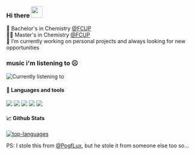 ### Hi there <img src="https://raw.githubusercontent.com/MartinHeinz/MartinHeinz/master/wave.gif" width="30px">

<!--- Brief description ---> 
🧪 Bachelor's in Chemistry [@FCUP](https://sigarra.up.pt/fcup/pt/web_page.inicial) <br />
👨‍🔬 Master's in Chemistry [@FCUP](https://sigarra.up.pt/fcup/pt/web_page.inicial) <br />
:telescope: I’m currently working on personal projects and always looking for new opportunities <br />

### music i'm listening to ☹️
![Currently listening to](https://github-readme-lastfm-stats.netlify.app/.netlify/functions/card?user=LucasSexo&theme=dark&show_scrobbles=true)

#### 🔧 Languages and tools 
<p>
  
  <!--- OS ---> 
  <img src="https://img.shields.io/badge/OS-Linux-informational?style=flat&logo=Linux&logoColor=white&color=2bbc8a">
  
  <!--- Tools --->   
  <img src="https://img.shields.io/badge/Tools-Git-informational?style=flat&logo=Git&logoColor=white&color=2bbc8a">
  
  <!--- Editors --->
  <img src="https://img.shields.io/badge/Editor-Visual%20Studio%20Code-informational?style=flat&logo=visual-studio-code&logoColor=white&color=2bbc8a">
  
  <!--- Programming languages ---> 
  <img src="https://img.shields.io/badge/Code-Python-informational?style=flat&logo=Python&logoColor=white&color=2bbc8a">
  <img src="https://badges.frapsoft.com/typescript/code/typescript.svg?v=101">
</p>

#### 📈 Github Stats

[![top-languages](https://github-readme-stats.vercel.app/api/top-langs/?username=LucasEspargueta&layout=compact&langs_count=8&theme=dark)](https://github.com/LucasEspargueta/LucasEspargueta)

PS: I stole this from [@PogfLux](https://github.com/zefluxo), but he stole it from someone else too so...

